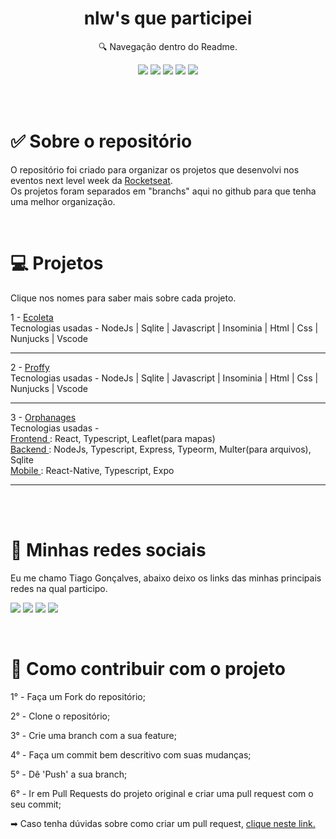 <h1 align="center"> nlw's que participei </h1>

<p align="center">🔍 Navegação dentro do Readme. </p>

<div align="center">

  [![](https://img.shields.io/badge/-Sobre-5276f2)](#sobre)
  [![](https://img.shields.io/badge/-Tecnologias-5276f2)](#techs)
  [![](https://img.shields.io/badge/-Começando-5276f2)](#rodar-projeto)
  [![](https://img.shields.io/badge/-Contribuir-5276f2)](#contribuir)
  [![](https://img.shields.io/badge/-Social-5276f2)](#rede-social)

</div>

</br></br>

<div align="left">
  <h1 id="sobre"> ✅ Sobre o repositório </h1>
  <p>
    O repositório foi criado para organizar os projetos que desenvolvi nos eventos next level week da <a href="https://www.rocketseat.com.br">Rocketseat</a>. </br>
    Os projetos foram separados em "branchs" aqui no github para que tenha uma melhor organização.
  <p>
</div>

</br>

<div align="left">
  <h1 id="projetos"> 💻 Projetos </h1>
  <span>Clique nos nomes para saber mais sobre cada projeto.</span>
  <div class="projeto">
    <p>
      <span>1 - </span>
      <a 
        href="https://github.com/Tiaguin061/nlw/tree/nlw1-ecoleta"
      > Ecoleta </a> </br>
      Tecnologias usadas  - NodeJs | Sqlite | Javascript | Insominia | Html | Css | Nunjucks | Vscode
    </p>

  ___
  </div>
  
  <div class="projeto">
    <p>
      <span>2 - </span>
      <a 
        href="https://github.com/Tiaguin061/nlw/tree/nlw2-proffy"
      > Proffy </a> </br>
      Tecnologias usadas  - NodeJs | Sqlite | Javascript | Insominia | Html | Css | Nunjucks | Vscode
    </p>

  ___
  </div>
    
  <div class="projeto">
    <p>
      <span>3 - </span>
      <a 
        href="https://github.com/Tiaguin061/nlw/tree/orphanage-nlw3"
      > Orphanages </a> </br>
      Tecnologias usadas - </br>
      <a 
        href="https://github.com/Tiaguin061/nlw/tree/orphanage-nlw3/frontend"
      >
      Frontend
      </a>: React, Typescript, Leaflet(para mapas) </br>
      <a 
        href="https://github.com/Tiaguin061/nlw/tree/orphanage-nlw3/backend"
      >
      Backend
      </a>: NodeJs, Typescript, Express, Typeorm, Multer(para arquivos), Sqlite </br>
      <a 
        href="https://github.com/Tiaguin061/nlw/tree/orphanage-nlw3/mobile"
      >
      Mobile
      </a>: React-Native, Typescript, Expo
    </p>

  ___
  </div>
</div>

</br>
</br>

<div align="left">
  <h1 id="rede-social">📱 Minhas redes sociais</h1>
  <p> Eu me chamo Tiago Gonçalves, abaixo deixo os links das minhas principais redes na qual participo.
  </p>

  [![](https://img.shields.io/badge/-Github-434140)](https://github.com/Tiaguin061)
  [![](https://img.shields.io/badge/-Linkedin-3DC3C9)](https://www.linkedin.com/in/tiagogoncalves200428/)
  [![](https://img.shields.io/badge/-Instagram-EA3C7A)](https://www.instagram.com/tiaguinho_gon1/?hl=pt-br)
  [![](https://img.shields.io/badge/-Discord-5276f2)](https://discord.com/users/586186122611130368)

</div>

</br>

<div align="left">
  <h1 id="contribuir">🔗 Como contribuir com o projeto</h1>
  <div>
    <p> 1° - Faça um Fork do repositório; </p>
    <p> 2° - Clone o repositório; </p>
    <p> 3° - Crie uma branch com a sua feature; </p>
    <p> 4° - Faça um commit bem descritivo com suas mudanças; </p>
    <p> 5° - Dê 'Push' a sua branch; </p>
    <p> 6° - Ir em Pull Requests do projeto original e criar uma pull request com o seu commit; </p>
    <p>
     ➡ Caso tenha dúvidas sobre como criar um pull request, 
      <a 
        href="https://docs.github.com/pt/github/collaborating-with-issues-and-pull-requests/creating-a-pull-request"> clique neste link.
      </a>  
    </p>
  </div>
</div>

